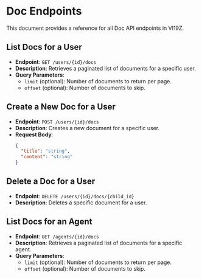 # Doc Endpoints

This document provides a reference for all Doc API endpoints in VI19Z.

## List Docs for a User

- **Endpoint**: `GET /users/{id}/docs`
- **Description**: Retrieves a paginated list of documents for a specific user.
- **Query Parameters**:
  - `limit` (optional): Number of documents to return per page.
  - `offset` (optional): Number of documents to skip.

## Create a New Doc for a User

- **Endpoint**: `POST /users/{id}/docs`
- **Description**: Creates a new document for a specific user.
- **Request Body**:
  ```json
  {
    "title": "string",
    "content": "string"
  }
  ```

## Delete a Doc for a User

- **Endpoint**: `DELETE /users/{id}/docs/{child_id}`
- **Description**: Deletes a specific document for a user.

## List Docs for an Agent

- **Endpoint**: `GET /agents/{id}/docs`
- **Description**: Retrieves a paginated list of documents for a specific agent.
- **Query Parameters**:
  - `limit` (optional): Number of documents to return per page.
  - `offset` (optional): Number of documents to skip.
